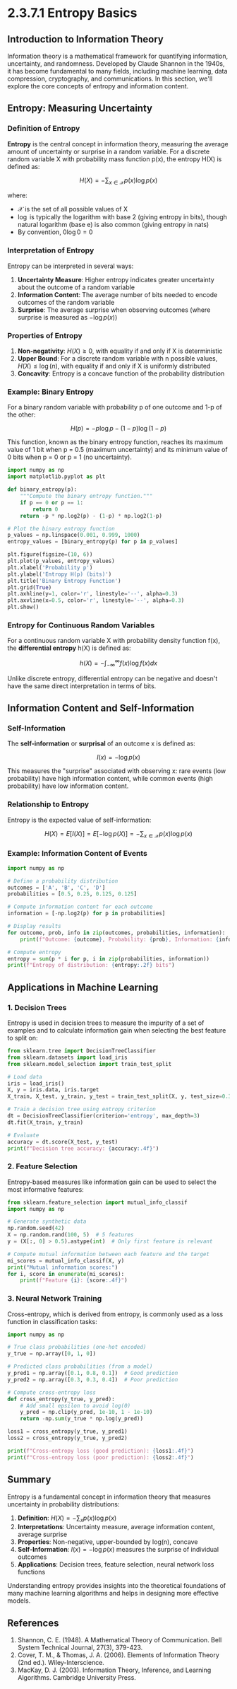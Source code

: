 # 2.3.7.1 Entropy Basics

## Introduction to Information Theory

Information theory is a mathematical framework for quantifying information, uncertainty, and randomness. Developed by Claude Shannon in the 1940s, it has become fundamental to many fields, including machine learning, data compression, cryptography, and communications. In this section, we'll explore the core concepts of entropy and information content.

## Entropy: Measuring Uncertainty

### Definition of Entropy

**Entropy** is the central concept in information theory, measuring the average amount of uncertainty or surprise in a random variable. For a discrete random variable X with probability mass function p(x), the entropy H(X) is defined as:

$$H(X) = -\sum_{x \in \mathcal{X}} p(x) \log p(x)$$

where:
- $\mathcal{X}$ is the set of all possible values of X
- $\log$ is typically the logarithm with base 2 (giving entropy in bits), though natural logarithm (base e) is also common (giving entropy in nats)
- By convention, $0 \log 0 = 0$

### Interpretation of Entropy

Entropy can be interpreted in several ways:

1. **Uncertainty Measure**: Higher entropy indicates greater uncertainty about the outcome of a random variable
2. **Information Content**: The average number of bits needed to encode outcomes of the random variable
3. **Surprise**: The average surprise when observing outcomes (where surprise is measured as $-\log p(x)$)

### Properties of Entropy

1. **Non-negativity**: $H(X) \geq 0$, with equality if and only if X is deterministic
2. **Upper Bound**: For a discrete random variable with n possible values, $H(X) \leq \log(n)$, with equality if and only if X is uniformly distributed
3. **Concavity**: Entropy is a concave function of the probability distribution

### Example: Binary Entropy

For a binary random variable with probability p of one outcome and 1-p of the other:

$$H(p) = -p \log p - (1-p) \log (1-p)$$

This function, known as the binary entropy function, reaches its maximum value of 1 bit when p = 0.5 (maximum uncertainty) and its minimum value of 0 bits when p = 0 or p = 1 (no uncertainty).

```python
import numpy as np
import matplotlib.pyplot as plt

def binary_entropy(p):
    """Compute the binary entropy function."""
    if p == 0 or p == 1:
        return 0
    return -p * np.log2(p) - (1-p) * np.log2(1-p)

# Plot the binary entropy function
p_values = np.linspace(0.001, 0.999, 1000)
entropy_values = [binary_entropy(p) for p in p_values]

plt.figure(figsize=(10, 6))
plt.plot(p_values, entropy_values)
plt.xlabel('Probability p')
plt.ylabel('Entropy H(p) (bits)')
plt.title('Binary Entropy Function')
plt.grid(True)
plt.axhline(y=1, color='r', linestyle='--', alpha=0.3)
plt.axvline(x=0.5, color='r', linestyle='--', alpha=0.3)
plt.show()
```

### Entropy for Continuous Random Variables

For a continuous random variable X with probability density function f(x), the **differential entropy** h(X) is defined as:

$$h(X) = -\int_{-\infty}^{\infty} f(x) \log f(x) dx$$

Unlike discrete entropy, differential entropy can be negative and doesn't have the same direct interpretation in terms of bits.

## Information Content and Self-Information

### Self-Information

The **self-information** or **surprisal** of an outcome x is defined as:

$$I(x) = -\log p(x)$$

This measures the "surprise" associated with observing x: rare events (low probability) have high information content, while common events (high probability) have low information content.

### Relationship to Entropy

Entropy is the expected value of self-information:

$$H(X) = E[I(X)] = E[-\log p(X)] = -\sum_{x \in \mathcal{X}} p(x) \log p(x)$$

### Example: Information Content of Events

```python
import numpy as np

# Define a probability distribution
outcomes = ['A', 'B', 'C', 'D']
probabilities = [0.5, 0.25, 0.125, 0.125]

# Compute information content for each outcome
information = [-np.log2(p) for p in probabilities]

# Display results
for outcome, prob, info in zip(outcomes, probabilities, information):
    print(f"Outcome: {outcome}, Probability: {prob}, Information: {info:.2f} bits")

# Compute entropy
entropy = sum(p * i for p, i in zip(probabilities, information))
print(f"Entropy of distribution: {entropy:.2f} bits")
```

## Applications in Machine Learning

### 1. Decision Trees

Entropy is used in decision trees to measure the impurity of a set of examples and to calculate information gain when selecting the best feature to split on:

```python
from sklearn.tree import DecisionTreeClassifier
from sklearn.datasets import load_iris
from sklearn.model_selection import train_test_split

# Load data
iris = load_iris()
X, y = iris.data, iris.target
X_train, X_test, y_train, y_test = train_test_split(X, y, test_size=0.3, random_state=42)

# Train a decision tree using entropy criterion
dt = DecisionTreeClassifier(criterion='entropy', max_depth=3)
dt.fit(X_train, y_train)

# Evaluate
accuracy = dt.score(X_test, y_test)
print(f"Decision tree accuracy: {accuracy:.4f}")
```

### 2. Feature Selection

Entropy-based measures like information gain can be used to select the most informative features:

```python
from sklearn.feature_selection import mutual_info_classif
import numpy as np

# Generate synthetic data
np.random.seed(42)
X = np.random.rand(100, 5)  # 5 features
y = (X[:, 0] > 0.5).astype(int)  # Only first feature is relevant

# Compute mutual information between each feature and the target
mi_scores = mutual_info_classif(X, y)
print("Mutual information scores:")
for i, score in enumerate(mi_scores):
    print(f"Feature {i}: {score:.4f}")
```

### 3. Neural Network Training

Cross-entropy, which is derived from entropy, is commonly used as a loss function in classification tasks:

```python
import numpy as np

# True class probabilities (one-hot encoded)
y_true = np.array([0, 1, 0])

# Predicted class probabilities (from a model)
y_pred1 = np.array([0.1, 0.8, 0.1])  # Good prediction
y_pred2 = np.array([0.3, 0.3, 0.4])  # Poor prediction

# Compute cross-entropy loss
def cross_entropy(y_true, y_pred):
    # Add small epsilon to avoid log(0)
    y_pred = np.clip(y_pred, 1e-10, 1 - 1e-10)
    return -np.sum(y_true * np.log(y_pred))

loss1 = cross_entropy(y_true, y_pred1)
loss2 = cross_entropy(y_true, y_pred2)

print(f"Cross-entropy loss (good prediction): {loss1:.4f}")
print(f"Cross-entropy loss (poor prediction): {loss2:.4f}")
```

## Summary

Entropy is a fundamental concept in information theory that measures uncertainty in probability distributions:

1. **Definition**: $H(X) = -\sum_{x} p(x) \log p(x)$
2. **Interpretations**: Uncertainty measure, average information content, average surprise
3. **Properties**: Non-negative, upper-bounded by log(n), concave
4. **Self-Information**: $I(x) = -\log p(x)$ measures the surprise of individual outcomes
5. **Applications**: Decision trees, feature selection, neural network loss functions

Understanding entropy provides insights into the theoretical foundations of many machine learning algorithms and helps in designing more effective models.

## References

1. Shannon, C. E. (1948). A Mathematical Theory of Communication. Bell System Technical Journal, 27(3), 379-423.
2. Cover, T. M., & Thomas, J. A. (2006). Elements of Information Theory (2nd ed.). Wiley-Interscience.
3. MacKay, D. J. (2003). Information Theory, Inference, and Learning Algorithms. Cambridge University Press.
